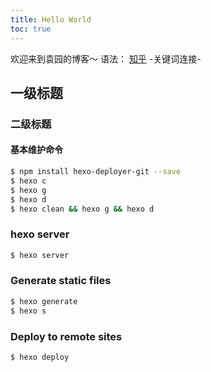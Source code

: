 ```yaml
---
title: Hello World
toc: true
---
```


欢迎来到袁园的博客～
语法：
[知乎](https://www.zhihu.com/) -关键词连接-

## 一级标题

### 二级标题

#### 基本维护命令

```bash
$ npm install hexo-deployer-git --save
$ hexo c
$ hexo g
$ hexo d
$ hexo clean && hexo g && hexo d
```

### hexo server

```bash
$ hexo server
```

### Generate static files

```bash
$ hexo generate
$ hexo s
```

### Deploy to remote sites

```bash
$ hexo deploy
```
